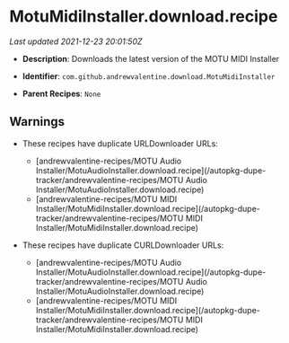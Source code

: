 # MotuMidiInstaller.download.recipe

_Last updated 2021-12-23 20:01:50Z_

- **Description**: Downloads the latest version of the MOTU MIDI Installer

- **Identifier**: `com.github.andrewvalentine.download.MotuMidiInstaller`

- **Parent Recipes**: `None`


## Warnings

- These recipes have duplicate URLDownloader URLs:
    - [andrewvalentine-recipes/MOTU Audio Installer/MotuAudioInstaller.download.recipe](/autopkg-dupe-tracker/andrewvalentine-recipes/MOTU Audio Installer/MotuAudioInstaller.download.recipe)
    - [andrewvalentine-recipes/MOTU MIDI Installer/MotuMidiInstaller.download.recipe](/autopkg-dupe-tracker/andrewvalentine-recipes/MOTU MIDI Installer/MotuMidiInstaller.download.recipe)

- These recipes have duplicate CURLDownloader URLs:
    - [andrewvalentine-recipes/MOTU Audio Installer/MotuAudioInstaller.download.recipe](/autopkg-dupe-tracker/andrewvalentine-recipes/MOTU Audio Installer/MotuAudioInstaller.download.recipe)
    - [andrewvalentine-recipes/MOTU MIDI Installer/MotuMidiInstaller.download.recipe](/autopkg-dupe-tracker/andrewvalentine-recipes/MOTU MIDI Installer/MotuMidiInstaller.download.recipe)